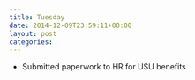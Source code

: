 ```yaml
---
title: Tuesday
date: 2014-12-09T23:59:11+00:00
layout: post
categories:
---
```

  * Submitted paperwork to HR for USU benefits
